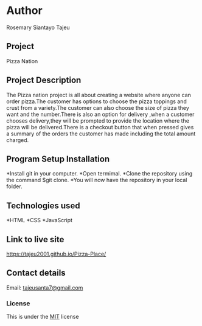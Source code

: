 # Author
Rosemary Siantayo Tajeu

## Project
Pizza Nation

## Project Description
The Pizza nation project is all about creating a website where anyone can order pizza.The customer has options to choose the pizza toppings and crust from a variety.The customer can also choose the size of pizza they want and the number.There is also an option for delivery ,when a customer chooses delivery,they will be prompted to provide the location where the pizza will be delivered.There is a checkout button that when pressed gives a summary of the orders the customer has made including the total amount charged.

## Program Setup Installation
*Install git in your computer.
*Open termimal.
*Clone the repository using the command $git clone.
*You will now have the repository in your local folder.
 
## Technologies used
*HTML
*CSS
*JavaScript
## Link to live site
https://tajeu2001.github.io/Pizza-Place/

## Contact details
Email: tajeusanta7@gmail.com
### License
This is under the [MIT](LICENSE) license 